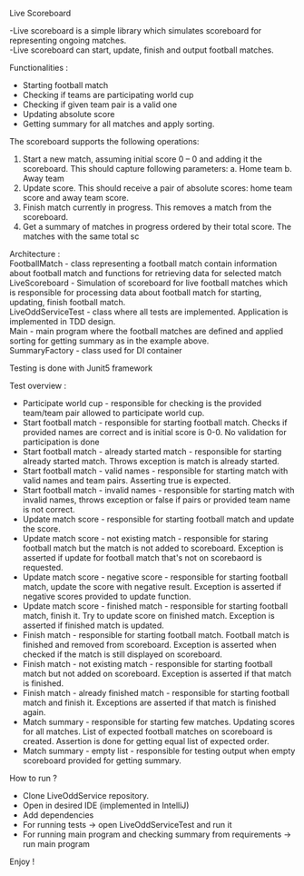 Live Scoreboard

-Live scoreboard is a simple library which simulates scoreboard for representing ongoing matches.<br />
-Live scoreboard can start, update, finish and output football matches.<br />

Functionalities : <br />
- Starting football match<br />
- Checking if teams are participating world cup <br />
- Checking if given team pair is a valid one <br />
- Updating absolute score<br />
- Getting summary for all matches and apply sorting.<br />

The scoreboard supports the following operations:
1. Start a new match, assuming initial score 0 – 0 and adding it the scoreboard.
This should capture following parameters:
a. Home team
b. Away team
2. Update score. This should receive a pair of absolute scores: home team score and away
team score.
3. Finish match currently in progress. This removes a match from the scoreboard.
4. Get a summary of matches in progress ordered by their total score. The matches with the
same total sc

Architecture : <br />
FootballMatch - class representing a football match contain information about football match and functions for retrieving data for selected match<br />
LiveScoreboard - Simulation of scoreboard for live football matches which is responsible for processing data about football match for starting, updating, finish football match.<br />
LiveOddServiceTest - class where all tests are implemented. Application is implemented in TDD design.<br />
Main - main program where the football matches are defined and applied sorting for getting summary as in the example above.<br />
SummaryFactory - class used for DI container<br />

Testing is done with Junit5 framework

Test overview :
- Participate world cup - responsible for checking is the provided team/team pair allowed to participate world cup.
- Start football match - responsible for starting football match. Checks if provided names are correct and is initial score is 0-0. No validation for participation is done
- Start football match - already started match - responsible for starting already started match. Throws exception is match is already started.
- Start football match - valid names - responsible for starting match with valid names and team pairs. Asserting true is expected.
- Start football match - invalid names - responsible for starting match with invalid names, throws exception  or false if pairs or provided team name is not correct.
- Update match score - responsible for starting football match and update the score.
- Update match score - not existing match - responsible for staring football match but the match is not added to scoreboard. Exception is asserted if update for football match that's not on scorebaord is requested.
- Update match score - negative score - responsible for starting football match, update the score with negative result. Exception is asserted if negative scores provided to update function.
- Update match score - finished match - responsible for starting football match, finish it. Try to update score on finished match. Exception is asserted if finished match is updated.
- Finish match - responsible for starting football match. Football match is finished and removed from scoreboard. Exception is asserted when checked if the match is still displayed on scoreboard.
- Finish match - not existing match - responsible for starting football match but not added on scoreboard. Exception is asserted if that match is finished.
- Finish match - already finished match - responsible for starting football match and finish it. Exceptions are asserted if that match is finished again.
- Match summary - responsible for starting few matches. Updating scores for all matches. List of expected football matches on scoreboard is created. Assertion is done for getting equal list of expected order.
- Match summary - empty list - responsible for testing output when empty scoreboard provided for getting summary. 

How to run ?<br />
- Clone LiveOddService repository.<br />
- Open in desired IDE (implemented in IntelliJ)<br />
- Add dependencies<br />
- For running tests -> open LiveOddServiceTest and run it<br />
- For running main program and checking summary from requirements -> run main program<br />

Enjoy !


